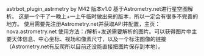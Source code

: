 astrbot_plugin_astrmetry  by M42
版本v1.0
基于Astrometry.net进行星空图解析。
这是一个干了一晚上+一上午临时做出来的版本，所以一定会有很多不完善的地方。
使用需要先注册Astrometry.net并获取API并配置，主页：nova.astrometry.net
使用方法：/解析+发送需要解析的图片。可以获得图片中主要天体信息、中心坐标、视场和像素尺寸，以及一个标注图像的链接（Astrometry.net有反爬所以目前还没能直接把图片保存到本地）。


